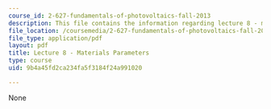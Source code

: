 ```yaml
---
course_id: 2-627-fundamentals-of-photovoltaics-fall-2013
description: This file contains the information regarding lecture 8 - materials parameters.
file_location: /coursemedia/2-627-fundamentals-of-photovoltaics-fall-2013/9b4a45fd2ca234fa5f3184f24a991020_MIT2_627F13_lec08.pdf
file_type: application/pdf
layout: pdf
title: Lecture 8 - Materials Parameters
type: course
uid: 9b4a45fd2ca234fa5f3184f24a991020

---
```

None
